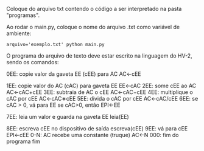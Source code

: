 Coloque do arquivo txt contendo o código a ser interpretado na pasta "programas".

Ao rodar o main.py, coloque o nome do arquivo .txt como variável de ambiente:

```
arquivo='exemplo.txt' python main.py
```

O programa do arquivo de texto deve estar escrito na linguagem do HV-2, sendo os comandos:

0EE:    copie valor da gaveta EE (cEE) para AC	AC←cEE

1EE:	copie valor do AC (cAC) para gaveta EE	EE←cAC
2EE:	some cEE ao AC	AC←cAC+cEE
3EE:	subtraia de AC o cEE	AC←cAC−cEE
4EE:	multiplique o cAC por cEE	AC←cAC∗cEE
5EE:	divida o cAC por cEE	AC←cAC/cEE
6EE:	se cAC > 0, vá para EE	se cAC>0, então EPI←EE

7EE:	leia um valor e guarda na gaveta EE	leia(EE)

8EE:	escreva cEE no dispositivo de saída	escreva(cEE)
9EE:	vá para cEE	EPI←cEE
0-N:	AC recebe uma constante (truque)	AC←N
000:	fim do programa	fim